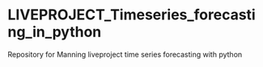 # LIVEPROJECT_Timeseries_forecasting_in_python
Repository for Manning liveproject time series forecasting with python
